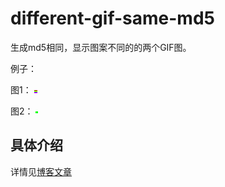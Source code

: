 # different-gif-same-md5

生成md5相同，显示图案不同的的两个GIF图。

例子：

图1：
![](test1.gif)

图2：
![](test2.gif)

## 具体介绍

详情见[博客文章](https://www.chenxublog.com/2020/12/09/different-gif-same-md5.html)
